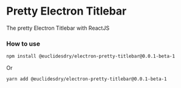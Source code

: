 # Pretty Electron Titlebar
 The pretty Electron Titlebar with ReactJS

### How to use

```bash
npm install @euclidesdry/electron-pretty-titlebar@0.0.1-beta-1
```

Or

```bash
yarn add @euclidesdry/electron-pretty-titlebar@0.0.1-beta-1
```
